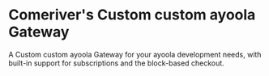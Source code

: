# Comeriver's Custom custom ayoola Gateway

A Custom custom ayoola Gateway for your ayoola development needs, with built-in support for subscriptions and the block-based checkout.
